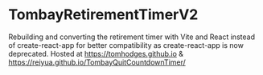 # TombayRetirementTimerV2
Rebuilding and converting the retirement timer with Vite and React instead of create-react-app for better compatibility as create-react-app is now deprecated.
Hosted at https://tomhodges.github.io & https://reiyua.github.io/TombayQuitCountdownTimer/
